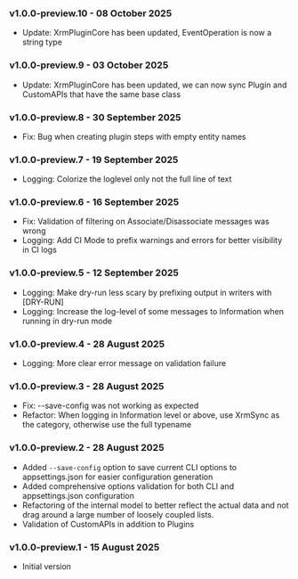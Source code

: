 ### v1.0.0-preview.10 - 08 October 2025
* Update: XrmPluginCore has been updated, EventOperation is now a string type

### v1.0.0-preview.9 - 03 October 2025
* Update: XrmPluginCore has been updated, we can now sync Plugin and CustomAPIs that have the same base class

### v1.0.0-preview.8 - 30 September 2025
* Fix: Bug when creating plugin steps with empty entity names

### v1.0.0-preview.7 - 19 September 2025
* Logging: Colorize the loglevel only not the full line of text

### v1.0.0-preview.6 - 16 September 2025
* Fix: Validation of filtering on Associate/Disassociate messages was wrong
* Logging: Add CI Mode to prefix warnings and errors for better visibility in CI logs

### v1.0.0-preview.5 - 12 September 2025
* Logging: Make dry-run less scary by prefixing output in writers with [DRY-RUN]
* Logging: Increase the log-level of some messages to Information when running in dry-run mode

### v1.0.0-preview.4 - 28 August 2025
* Logging: More clear error message on validation failure

### v1.0.0-preview.3 - 28 August 2025
* Fix: --save-config was not working as expected
* Refactor: When logging in Information level or above, use XrmSync as the category, otherwise use the full typename

### v1.0.0-preview.2 - 28 August 2025
* Added `--save-config` option to save current CLI options to appsettings.json for easier configuration generation
* Added comprehensive options validation for both CLI and appsettings.json configuration
* Refactoring of the internal model to better reflect the actual data and not drag around a large number of loosely coupled lists.
* Validation of CustomAPIs in addition to Plugins

### v1.0.0-preview.1 - 15 August 2025
* Initial version
